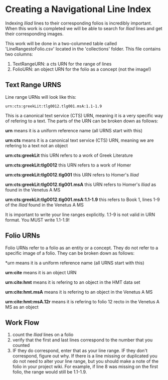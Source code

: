 # Creating a Navigational Line Index #

Indexing *Iliad* lines to their corresponding folios is incredibly important. When this work is completed we will be able to search for *Iliad* lines and get their corresponding images. 

This work will be done in a two-columned table called 'LineRangestoFolio.csv' located in the 'collections' folder. This file contains two columns:

1. TextRangeURN: a cts URN for the range of lines
2. FolioURN: an object URN for the folio as a concept (not the image!)

## Text Range URNS ##

Line range URNs will look like this:

    urn:cts:greekLit:tlg0012.tlg001.msA:1.1-1.9
    
This is a canonical text service (CTS) URN, meaning it is a very specific way of refering to a text. The parts of the URN can be broken down as follows:

**urn** means it is a uniform reference name (all URNS start with this)

**urn:cts** means it is a canonical text service (CTS) URN, meaning we are refering to a text not an object

**urn:cts:greekLit** this URN refers to a work of Greek Literature

**urn:cts:greekLit:tlg0012** this URN refers to a work of Homer

**urn:cts:greekLit:tlg0012.tlg001** this URN refers to Homer's *Iliad*

**urn:cts:greekLit:tlg0012.tlg001.msA** this URN refers to Homer's *Iliad* as found in the Venetus A MS

**urn:cts:greekLit:tlg0012.tlg001.msA:1.1-1.9** this refers to Book 1, lines 1-9 of the *Iliad* found in the Venetus A MS

It is important to write your line ranges explicitly. 1.1-9 is not valid in URN format. You MUST write 1.1-1.9!

## Folio URNs ##

Folio URNs refer to a folio as an entity or a concept. They do not refer to a specific image of a folio. They can be broken down as follows:

**urn* means it is a uniform reference name (all URNS start with this)

**urn:cite** means it is an object URN

**urn:cite:hmt** means it is refering to an object in the HMT data set

**urn:cite:hmt.msA** means it is refering to an object in the Venetus A MS

**urn:cite:hmt:msA.12r** means it is refering to folio 12 recto in the Venetus A MS as an object

## Work Flow ##

1. count the *Iliad* lines on a folio
2. verify that the first and last lines correspond to the number that you counted
3. IF they do correspond, enter that as your line range. IF they don't correspond, figure out why. If there is a line missing or duplicated you do not need to alter your line range, but you should make a note of the folio in your project wiki. For example, if line 8 was missing on the first folio, the range would still be 1.1-1.9.
